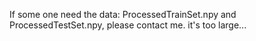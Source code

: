 If some one need the data: ProcessedTrainSet.npy and ProcessedTestSet.npy, please contact me. it's too large...
